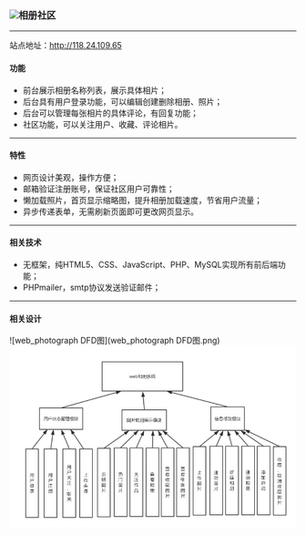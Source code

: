 ### <img src="http://118.24.109.65/photo_db/233_Markdown_IMG_kkyou.png" style="width:15">相册社区

---

站点地址：http://118.24.109.65

#### 功能

* 前台展示相册名称列表，展示具体相片；
* 后台具有用户登录功能，可以编辑创建删除相册、照片；
* 后台可以管理每张相片的具体评论，有回复功能；
* 社区功能，可以关注用户、收藏、评论相片。

---

#### 特性

* 网页设计美观，操作方便；
* 邮箱验证注册账号，保证社区用户可靠性；
* 懒加载照片，首页显示缩略图，提升相册加载速度，节省用户流量；
* 异步传递表单，无需刷新页面即可更改网页显示。

---

#### 相关技术

* 无框架，纯HTML5、CSS、JavaScript、PHP、MySQL实现所有前后端功能；
* PHPmailer，smtp协议发送验证邮件；

---

#### 相关设计
![web_photograph DFD图](web_photograph DFD图.png)
![web_photograph DFD图](web_photograph系统模式图.png)
